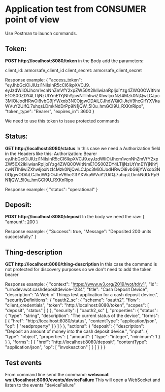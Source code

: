 # Application test from CONSUMER point of view

Use Postman to launch commands.

## Token:
**POST http://localhost:8080/token**
in the Body add the parameters:

client_id: armorsafe_client_id
client_secret: armorsafe_client_secret

Response example:
{
    "access_token": "eyJhbGciOiJIUzI1NiIsInR5cCI6IkpXVCJ9.                      eyJzdWIiOiJhcm1vcnNhZmVfY2xpZW50X2lkIiwianRpIjoiYzg4ZWQ0OWItNmE1OS00ZDY4LTljNzUtYmE1YjNhYjcwNTlhIiwiZXhwIjoxNzI4Mzk0NjQwLCJpc3MiOiJodHRwOi8vbG9jYWxob3N0OjgwODAiLCJhdWQiOiJteV9hcGlfYXVkaWVuY2UifQ.7uhqsLDmkNdDrPp9N1jQW_5I0u_hmGCI9U_RXKnRipo",
    "token_type": "Bearer",
    "expires_in": 3600
}

We need to use this token to issue protected commands



## Status:
**GET http://localhost:8080/status**
In this case we need a Authorization field in the Headers like this:
Authorization: Bearer eyJhbGciOiJIUzI1NiIsInR5cCI6IkpXVCJ9.eyJzdWIiOiJhcm1vcnNhZmVfY2xpZW50X2lkIiwianRpIjoiYzg4ZWQ0OWItNmE1OS00ZDY4LTljNzUtYmE1YjNhYjcwNTlhIiwiZXhwIjoxNzI4Mzk0NjQwLCJpc3MiOiJodHRwOi8vbG9jYWxob3N0OjgwODAiLCJhdWQiOiJteV9hcGlfYXVkaWVuY2UifQ.7uhqsLDmkNdDrPp9N1jQW_5I0u_hmGCI9U_RXKnRipo

Response example:
{
    "status": "operational"
}


## Deposit:
**POST http://localhost:8080/deposit**
In the body we need the raw: 
{
  "amount": 200
}

Response example:
{
    "Success": true,
    "Message": "Deposited 200 units successfully."
}


## Thing-description
**GET http://localhost:8080/thing-description**
In this case the command is not protected for discovery purposes so we don't need to add the token bearer

Response example:
{
    "context": "https://www.w3.org/2019/wot/td/v1",
    "id": "urn:dev:wot:cashdepositdevice-1234",
    "title": "Cash Deposit Device",
    "description": "A Web of Things test application for a cash deposit device.",
    "securityDefinitions": {
        "oauth2_sc": {
            "scheme": "oauth2",
            "flow": "client_credentials",
            "token": "http://localhost:8080/token",
            "scopes": [
                "deposit",
                "status"
            ]
        }
    },
    "security": [
        "oauth2_sc"
    ],
    "properties": {
        "status": {
            "type": "string",
            "description": "The current status of the device",
            "forms": [
                {
                    "href": "http://localhost:8080/status",
                    "contentType": "application/json",
                    "op": [
                        "readproperty"
                    ]
                }
            ]
        }
    },
    "actions": {
        "deposit": {
            "description": "Deposit an amount of money into the cash deposit device.",
            "input": {
                "type": "object",
                "properties": {
                    "amount": {
                        "type": "integer",
                        "minimum": 1
                    }
                }
            },
            "forms": [
                {
                    "href": "http://localhost:8080/deposit",
                    "contentType": "application/json",
                    "op": [
                        "invokeaction"
                    ]
                }
            ]
        }
    }
}

## Test events
From command line send the command: **websocat ws://localhost:8080/events/deviceFailure**
This will open a WebSocket and listen to the events "deviceFailure"
